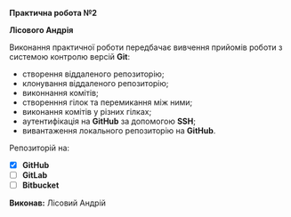 **Практична робота №2**

**Лісового Андрія**

Виконання практичної роботи передбачає вивчення прийомів роботи з системою контролю версій **Git**:
- створення віддаленого репозиторію;
- клонування віддаленого репозиторію;
- виконнання комітів;
- створенння гілок та перемикання між ними;
- виконання комітів у різних гілках;
- аутентифікація на **GitHub** за допомогою **SSH**;
- вивантаження локального репозиторію на **GitHub**.

Репозиторій на:
- [x] **GitHub**
- [ ] **GitLab**
- [ ] **Bitbucket**

**Виконав:** Лісовий Андрій
